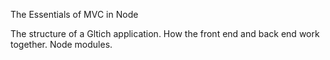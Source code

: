 The Essentials of MVC in Node

The structure of a Gltich application. How the front end and back end work together. Node modules.
